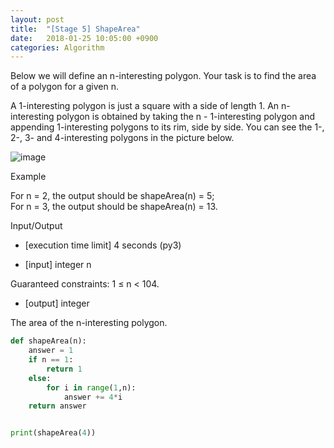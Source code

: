 ```yaml
---
layout: post
title:  "[Stage 5] ShapeArea"
date:   2018-01-25 10:05:00 +0900
categories: Algorithm
---
```


Below we will define an n-interesting polygon. Your task is to find the area of a polygon for a given n.

A 1-interesting polygon is just a square with a side of length 1. An n-interesting polygon is obtained by taking the n - 1-interesting polygon and appending 1-interesting polygons to its rim, side by side. You can see the 1-, 2-, 3- and 4-interesting polygons in the picture below.

![image](https://user-images.githubusercontent.com/33015649/35366021-975985d4-01ba-11e8-8c51-b4b828599fb2.png)

Example

For n = 2, the output should be
shapeArea(n) = 5;  
For n = 3, the output should be
shapeArea(n) = 13.  

Input/Output

- [execution time limit] 4 seconds (py3)

- [input] integer n

Guaranteed constraints:
1 ≤ n < 104.

- [output] integer

The area of the n-interesting polygon.


```python
def shapeArea(n):
    answer = 1
    if n == 1:
        return 1
    else:
        for i in range(1,n):
            answer += 4*i
    return answer


print(shapeArea(4))
```